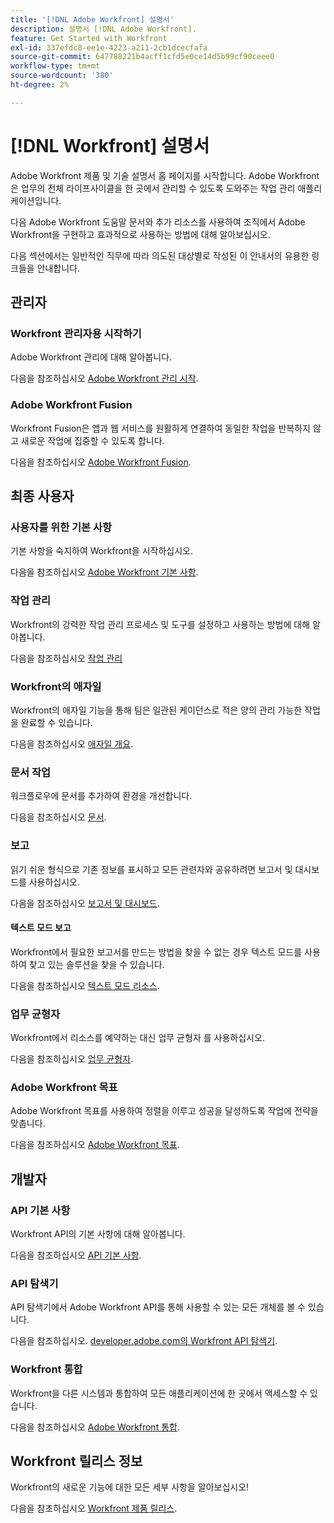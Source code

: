 ```yaml
---
title: '[!DNL Adobe Workfront] 설명서'
description: 설명서 [!DNL Adobe Workfront].
feature: Get Started with Workfront
exl-id: 337efdc8-ee1e-4223-a211-2cb1dcecfafa
source-git-commit: 647788221b4acff1cfd5e0ce14d5b99cf90ceee0
workflow-type: tm+mt
source-wordcount: '380'
ht-degree: 2%

---
```


# [!DNL Workfront] 설명서

Adobe Workfront 제품 및 기술 설명서 홈 페이지를 시작합니다. Adobe Workfront은 업무의 전체 라이프사이클을 한 곳에서 관리할 수 있도록 도와주는 작업 관리 애플리케이션입니다.

다음 Adobe Workfront 도움말 문서와 추가 리소스를 사용하여 조직에서 Adobe Workfront을 구현하고 효과적으로 사용하는 방법에 대해 알아보십시오.

다음 섹션에서는 일반적인 직무에 따라 의도된 대상별로 작성된 이 안내서의 유용한 링크들을 안내합니다.

## 관리자

### Workfront 관리자용 시작하기

Adobe Workfront 관리에 대해 알아봅니다.

다음을 참조하십시오 [Adobe Workfront 관리 시작](/help/quicksilver/administration-and-setup/get-started-wf-administration/get-started-with-wf-administration.md).

### Adobe Workfront Fusion

Workfront Fusion은 앱과 웹 서비스를 원활하게 연결하여 동일한 작업을 반복하지 않고 새로운 작업에 집중할 수 있도록 합니다.

다음을 참조하십시오 [Adobe Workfront Fusion](/help/quicksilver/workfront-fusion/workfront-fusion-2.md).

## 최종 사용자

### 사용자를 위한 기본 사항

기본 사항을 숙지하여 Workfront을 시작하십시오.

다음을 참조하십시오 [Adobe Workfront 기본 사항](/help/quicksilver/workfront-basics/workfront-basics.md).

### 작업 관리

Workfront의 강력한 작업 관리 프로세스 및 도구를 설정하고 사용하는 방법에 대해 알아봅니다.

다음을 참조하십시오 [작업 관리](/help/quicksilver/manage-work/manage-work.md)


### Workfront의 애자일

Workfront의 애자일 기능을 통해 팀은 일관된 케이던스로 적은 양의 관리 가능한 작업을 완료할 수 있습니다.

다음을 참조하십시오 [애자일 개요](/help/quicksilver/agile/agile-overview.md).

### 문서 작업

워크플로우에 문서를 추가하여 환경을 개선합니다.

다음을 참조하십시오 [문서](/help/quicksilver/documents/documents-overview.md).

### 보고

읽기 쉬운 형식으로 기존 정보를 표시하고 모든 관련자와 공유하려면 보고서 및 대시보드를 사용하십시오.

다음을 참조하십시오 [보고서 및 대시보드](/help/quicksilver/reports-and-dashboards/reports-and-dashboards-overview.md).

#### 텍스트 모드 보고

Workfront에서 필요한 보고서를 만드는 방법을 찾을 수 없는 경우 텍스트 모드를 사용하여 찾고 있는 솔루션을 찾을 수 있습니다.

다음을 참조하십시오 [텍스트 모드 리소스](/help/quicksilver/reports-and-dashboards/reports/text-mode/text-mode-resources.md).

### 업무 균형자

Workfront에서 리소스를 예약하는 대신 업무 균형자 를 사용하십시오.

다음을 참조하십시오 [업무 균형자](/help/quicksilver/resource-mgmt/workload-balancer/workload-balancer.md).

### Adobe Workfront 목표

Adobe Workfront 목표를 사용하여 정렬을 이루고 성공을 달성하도록 작업에 전략을 맞춥니다.

다음을 참조하십시오 [Adobe Workfront 목표](/help/quicksilver/workfront-goals/workfront-goals.md).

## 개발자

### API 기본 사항

Workfront API의 기본 사항에 대해 알아봅니다.

다음을 참조하십시오 [API 기본 사항](/help/quicksilver/wf-api/general/api-basics.md).

### API 탐색기

API 탐색기에서 Adobe Workfront API를 통해 사용할 수 있는 모든 개체를 볼 수 있습니다.

다음을 참조하십시오. [developer.adobe.com의 Workfront API 탐색기](https://developer.adobe.com/workfront/api-explorer/).

### Workfront 통합

Workfront을 다른 시스템과 통합하여 모든 애플리케이션에 한 곳에서 액세스할 수 있습니다.

다음을 참조하십시오 [Adobe Workfront 통합](/help/quicksilver/workfront-integrations-and-apps/workfront-integrations.md).

## Workfront 릴리스 정보

Workfront의 새로운 기능에 대한 모든 세부 사항을 알아보십시오!

다음을 참조하십시오 [Workfront 제품 릴리스](/help/quicksilver/product-announcements/product-releases/product-releases.md).